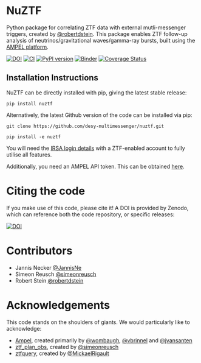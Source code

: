 # NuZTF
Python package for correlating ZTF data with external mutli-messenger triggers, created by [@robertdstein](https://github.com/robertdstein).
This package enables ZTF follow-up analysis of neutrinos/gravitational waves/gamma-ray bursts, built using the [AMPEL platform](https://arxiv.org/abs/1904.05922).

[![DOI](https://zenodo.org/badge/193068064.svg)](https://zenodo.org/badge/latestdoi/193068064)
[![CI](https://github.com/desy-multimessenger/nuztf/actions/workflows/continous_integration.yml/badge.svg)](https://github.com/robertdstein/nuztf/actions/workflows/continous_integration.yml)
[![PyPI version](https://badge.fury.io/py/nuztf.svg)](https://badge.fury.io/py/nuztf)
[![Binder](https://mybinder.org/badge_logo.svg)](https://mybinder.org/v2/gh/desy-multimessenger/nuztf/master)
[![Coverage Status](https://coveralls.io/repos/github/desy-multimessenger/nuztf/badge.svg?branch=master)](https://coveralls.io/github/desy-multimessenger/nuztf?branch=master)

## Installation Instructions

NuZTF can be directly installed with pip, giving the latest stable release:

```pip install nuztf```

Alternatively, the latest Github version of the code can be installed via pip:

```git clone https://github.com/desy-multimessenger/nuztf.git```

```pip install -e nuztf```

You will need the [IRSA login details](https://irsa.ipac.caltech.edu/account/signon/logout.do) with a ZTF-enabled account to fully utilise all features.

Additionally, you need an AMPEL API token. This can be obtained [here](https://ampel.zeuthen.desy.de/live/dashboard/tokens).

# Citing the code

If you make use of this code, please cite it! A DOI is provided by Zenodo, which can reference both the code repository, or specific releases:

[![DOI](https://zenodo.org/badge/193068064.svg)](https://zenodo.org/badge/latestdoi/193068064)

# Contributors

* Jannis Necker [@JannisNe](https://github.com/jannisne)
* Simeon Reusch [@simeonreusch](https://github.com/simeonreusch)
* Robert Stein [@robertdstein](https://github.com/robertdstein)

# Acknowledgements

This code stands on the shoulders of giants. We would particularly like to acknowledge:

* [Ampel](https://ampelproject.github.io/), created primarily by [@wombaugh](https://github.com/wombaugh), [@vbrinnel](https://github.com/vbrinnel) and [@jvansanten](https://github.com/jvansanten)
* [ztf_plan_obs](https://github.com/simeonreusch/ztf_plan_obs), created by [@simeonreusch](https://github.com/simeonreusch)
* [ztfquery](https://github.com/MickaelRigault/ztfquery), created by [@MickaelRigault](https://github.com/MickaelRigault)
